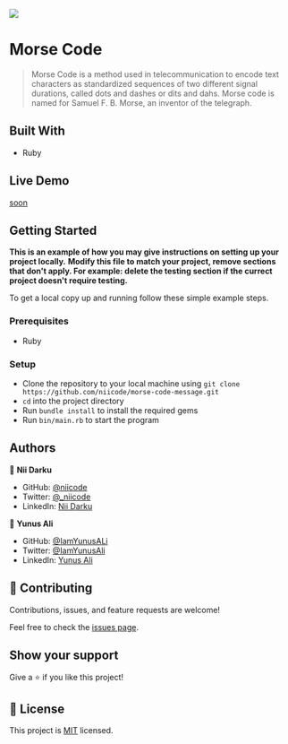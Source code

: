 ![](https://img.shields.io/badge/morse_code-blue)

# Morse Code

> Morse Code is a method used in telecommunication to encode text characters as standardized sequences of two different signal durations, called dots and dashes or dits and dahs. Morse code is named for Samuel F. B. Morse, an inventor of the telegraph.


## Built With

- Ruby

## Live Demo

[soon](https://#)


## Getting Started

**This is an example of how you may give instructions on setting up your project locally.**
**Modify this file to match your project, remove sections that don't apply. For example: delete the testing section if the currect project doesn't require testing.**


To get a local copy up and running follow these simple example steps.

### Prerequisites

- Ruby

### Setup

- Clone the repository to your local machine using `git clone https://github.com/niicode/morse-code-message.git`
- `cd` into the project directory
- Run `bundle install` to install the required gems
- Run `bin/main.rb` to start the program

## Authors

👤 **Nii Darku**

- GitHub: [@niicode](https://github.com/niicode)
- Twitter: [@_niicode](https://twitter.com/_niicode)
- LinkedIn: [Nii Darku](https://linkedin.com/in/niicode)

👤 **Yunus Ali**

- GitHub: [@IamYunusALi](https://github.com/iamyunusali)
- Twitter: [@IamYunusAli](https://twitter.com/iamyunusali)
- LinkedIn: [Yunus Ali](https://linkedin.com/in/iamyunusali)

## 🤝 Contributing

Contributions, issues, and feature requests are welcome!

Feel free to check the [issues page](../../issues/).

## Show your support

Give a ⭐️ if you like this project!


## 📝 License

This project is [MIT](./LICENSE) licensed.